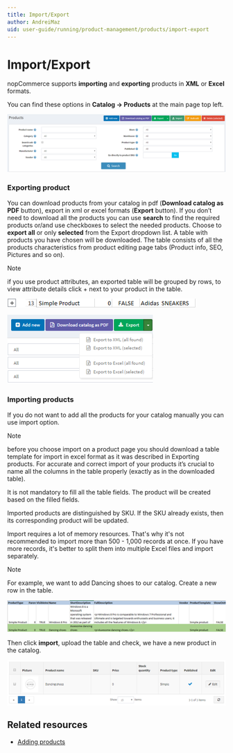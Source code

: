 ```yaml
---
title: Import/Export
author: AndreiMaz
uid: user-guide/running/product-management/products/import-export
---
```

# Import/Export

nopCommerce supports **importing** and **exporting** products in **XML** or **Excel** formats.

 You can find these options in **Catalog → Products** at the main page top left.

![](_static/import-export/products3.png)

### Exporting product

You can download products from your catalog in pdf (**Download catalog as PDF** button), export in xml or excel formats (**Export** button). If you don’t need to download all the products you can use **search** to find the required products or/and use checkboxes to select the needed products. Choose to **export all** or only **selected** from the Export dropdown list. A table with products you have chosen will be downloaded. The table consists of all the products characteristics from product editing page tabs (Product info, SEO, Pictures and so on).

> [!NOTE] 
> if you use product attributes, an exported table will be grouped by rows, to view attribute details click + next to your product in the table. 

![](_static/import-export/simple_product.png)

![](_static/import-export/exporting_product.png)

### Importing products

If you do not want to add all the products for your catalog manually you can use import option.

> [!NOTE] 
> before you choose import on a product page you should download a table template for import in excel format as it was described in Exporting products.  For accurate and correct import of your products it’s crucial to name all the columns in the table properly (exactly as in the downloaded table).

It is not mandatory to fill all the table fields. The product will be created based on the filled fields.

Imported products are distinguished by SKU. If the SKU already exists, then its corresponding product will be updated.

Import requires a lot of memory resources. That's why it's not recommended to import more than 500 - 1,000 records at once. If you have more records, it's better to split them into multiple Excel files and import separately.

> [!NOTE] 
> For example, we want to add Dancing shoes to our catalog. Create a new row in the table.

![](_static/import-export/product_table.png)

Then click **import**, upload the table and check, we have a new product in the catalog.

![](_static/import-export/product_catalog.png)

## Related resources

* [Adding products](xref:user-guide/running/product-management/products/adding-products/index)
